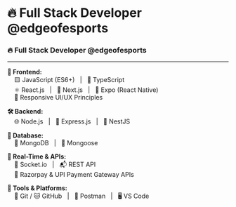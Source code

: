 # 🔥 Full Stack Developer @edgeofesports
### 🔥 Full Stack Developer @edgeofesports

---

**🚀 Frontend:**  
&nbsp;&nbsp;&nbsp;&nbsp;🟨 JavaScript (ES6+) &nbsp;&nbsp;|&nbsp;&nbsp; 🔷 TypeScript  
&nbsp;&nbsp;&nbsp;&nbsp;⚛️ React.js &nbsp;&nbsp;|&nbsp;&nbsp; 🧭 Next.js &nbsp;&nbsp;|&nbsp;&nbsp; 📱 Expo (React Native)  
&nbsp;&nbsp;&nbsp;&nbsp;🎨 Responsive UI/UX Principles

**🛠️ Backend:**  
&nbsp;&nbsp;&nbsp;&nbsp;🌐 Node.js &nbsp;&nbsp;|&nbsp;&nbsp; 🚂 Express.js &nbsp;&nbsp;|&nbsp;&nbsp; 🧭 NestJS

**💾 Database:**  
&nbsp;&nbsp;&nbsp;&nbsp;🍃 MongoDB &nbsp;&nbsp;|&nbsp;&nbsp; 🔗 Mongoose

**📡 Real-Time & APIs:**  
&nbsp;&nbsp;&nbsp;&nbsp;💬 Socket.io &nbsp;&nbsp;|&nbsp;&nbsp; 📬 REST API  
&nbsp;&nbsp;&nbsp;&nbsp;💸 Razorpay & UPI Payment Gateway APIs

**🧰 Tools & Platforms:**  
&nbsp;&nbsp;&nbsp;&nbsp;🔧 Git / 🐱 GitHub &nbsp;&nbsp;|&nbsp;&nbsp; 🧪 Postman &nbsp;&nbsp;|&nbsp;&nbsp; 🖥️ VS Code

<!--
**dev-dheerajthakur/dev-dheerajthakur** is a ✨ _special_ ✨ repository because its `README.md` (this file) appears on your GitHub profile.

Here are some ideas to get you started:

- 🔭 I’m currently working on ...
- 🌱 I’m currently learning ...
- 👯 I’m looking to collaborate on ...
- 🤔 I’m looking for help with ...
- 💬 Ask me about ...
- 📫 How to reach me: ...
- 😄 Pronouns: ...
- ⚡ Fun fact: ...
-->
